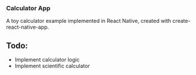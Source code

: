 ### Calculator App

A toy calculator example implemented in React Native, created with create-react-native-app.

## Todo:
- Implement calculator logic
- Implement scientific calculator

